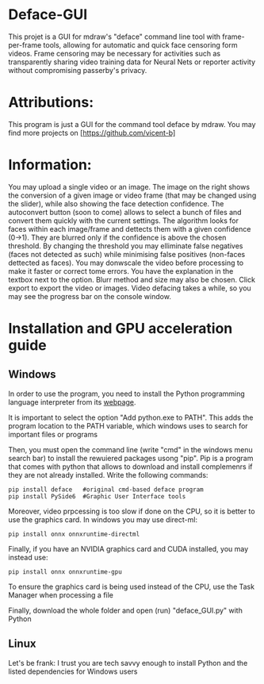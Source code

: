 # Deface-GUI
This projet is a GUI for mdraw's "deface" command line tool with frame-per-frame tools, allowing for automatic and quick face censoring form videos. Frame censoring may be necessary for activities such as transparently sharing video training data for Neural Nets or reporter activity without compromising passerby's privacy.

# Attributions:
This program is just a GUI for the command tool deface by mdraw. You may find more projects on [https://github.com/vicent-b]

# Information:
You may upload a single video or an image. The image on the right shows the conversion of a given image or video frame (that may be changed using the slider), while also showing the face detection confidence.
The autoconvert button (soon to come) allows to select a bunch of files and convert them quickly with the current settings.
The algorithm looks for faces within each image/frame and dettects them with a given confidence (0->1). They are blurred only if the confidence is above the chosen threshold. By changing the threshold you may elliminate false negatives (faces not detected as such) while minimising false positives (non-faces dettected as faces).
You may donwscale the video before processing to make it faster or correct tome errors. You have the explanation in the textbox next to the option.
Blurr method and size may also be chosen. Click export to export the video or images. Video defacing takes a while, so you may see the progress bar on the console window. 




# Installation and GPU acceleration guide
## Windows
In order to use the program, you need to install the Python programming language interpreter from its [webpage](www.python.org). 

It is important to select the option "Add python.exe to PATH". This adds the program location to the PATH variable, which windows uses to search for important files or programs

Then, you must open the command line (write "cmd" in the windows menu search bar) to install the rewuiered packages usong "pip". Pip is a program that comes with python that allows to download and install complemenrs if they are not already installed. Write the following commands:

```console
pip install deface   #original cmd-based deface program
pip install PySide6  #Graphic User Interface tools
```

Moreover, video prpcessing is too slow if done on the CPU, so it is better to use the graphics card. In windows you may use direct-ml:

```console
pip install onnx onnxruntime-directml
```
Finally, if you have an NVIDIA graphics card and CUDA installed, you may instead use:

```console
pip install onnx onnxruntime-gpu
```

To ensure the graphics card is being used instead of the CPU, use the Task Manager when processing a file

Finally, download the whole folder and open (run) "deface_GUI.py" with Python

## Linux
Let's be frank: I trust you are tech savvy enough to install Python and the listed dependencies for Windows users